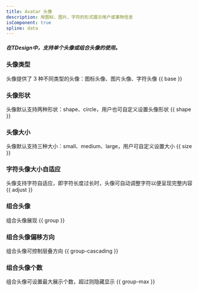 ```yaml
---
title: Avatar 头像
description: 用图标、图片、字符的形式展示用户或事物信息
isComponent: true
spline: data
---
```


##### 在TDesign中，支持单个头像或组合头像的使用。

### 头像类型
头像提供了 3 种不同类型的头像：图标头像、图片头像、字符头像
{{ base }}

### 头像形状
头像默认支持两种形状：shape、circle，用户也可自定义设置头像形状
{{ shape }}

### 头像大小
头像默认支持三种大小：small、medium、large，用户可自定义设置大小
{{ size }}

### 字符头像大小自适应
头像支持字符自适应，即字符长度过长时，头像可自动调整字符以便呈现完整内容
{{ adjust }}

### 组合头像
组合头像展现
{{ group }}

### 组合头像偏移方向
组合头像可控制层叠方向
{{ group-cascading }}

### 组合头像个数
组合头像可设置最大展示个数，超过则隐藏显示
{{ group-max }}